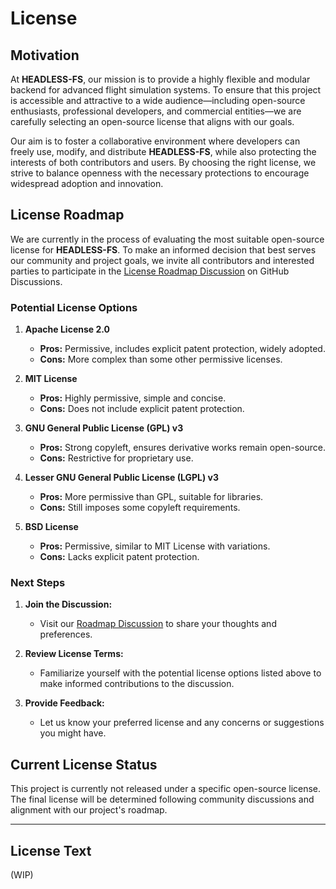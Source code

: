 # License

## Motivation

At **HEADLESS-FS**, our mission is to provide a highly flexible and modular backend for advanced flight simulation systems. To ensure that this project is accessible and attractive to a wide audience—including open-source enthusiasts, professional developers, and commercial entities—we are carefully selecting an open-source license that aligns with our goals.

Our aim is to foster a collaborative environment where developers can freely use, modify, and distribute **HEADLESS-FS**, while also protecting the interests of both contributors and users. By choosing the right license, we strive to balance openness with the necessary protections to encourage widespread adoption and innovation.

## License Roadmap

We are currently in the process of evaluating the most suitable open-source license for **HEADLESS-FS**. To make an informed decision that best serves our community and project goals, we invite all contributors and interested parties to participate in the [License Roadmap Discussion](https://github.com/mzau/HEADLESS-FS/discussions/categories/roadmap) on GitHub Discussions.

### Potential License Options

1. **Apache License 2.0**
   - **Pros:** Permissive, includes explicit patent protection, widely adopted.
   - **Cons:** More complex than some other permissive licenses.

2. **MIT License**
   - **Pros:** Highly permissive, simple and concise.
   - **Cons:** Does not include explicit patent protection.

3. **GNU General Public License (GPL) v3**
   - **Pros:** Strong copyleft, ensures derivative works remain open-source.
   - **Cons:** Restrictive for proprietary use.

4. **Lesser GNU General Public License (LGPL) v3**
   - **Pros:** More permissive than GPL, suitable for libraries.
   - **Cons:** Still imposes some copyleft requirements.

5. **BSD License**
   - **Pros:** Permissive, similar to MIT License with variations.
   - **Cons:** Lacks explicit patent protection.

### Next Steps

1. **Join the Discussion:**
   - Visit our [Roadmap Discussion](https://github.com/mzau/HEADLESS-FS/discussions/categories/roadmap) to share your thoughts and preferences.

2. **Review License Terms:**
   - Familiarize yourself with the potential license options listed above to make informed contributions to the discussion.

3. **Provide Feedback:**
   - Let us know your preferred license and any concerns or suggestions you might have.

## Current License Status

This project is currently not released under a specific open-source license. The final license will be determined following community discussions and alignment with our project's roadmap.

---

## License Text

(WIP)
